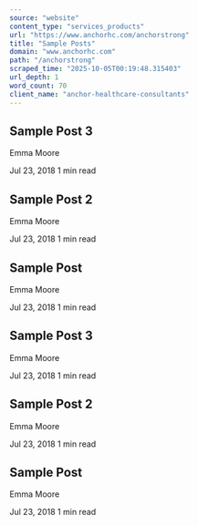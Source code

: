 ```yaml
---
source: "website"
content_type: "services_products"
url: "https://www.anchorhc.com/anchorstrong"
title: "Sample Posts"
domain: "www.anchorhc.com"
path: "/anchorstrong"
scraped_time: "2025-10-05T00:19:48.315403"
url_depth: 1
word_count: 70
client_name: "anchor-healthcare-consultants"
---
```


## Sample Post 3

Emma Moore

Jul 23, 2018 1 min read

## Sample Post 2

Emma Moore

Jul 23, 2018 1 min read

## Sample Post

Emma Moore

Jul 23, 2018 1 min read

## Sample Post 3

Emma Moore

Jul 23, 2018 1 min read

## Sample Post 2

Emma Moore

Jul 23, 2018 1 min read

## Sample Post

Emma Moore

Jul 23, 2018 1 min read